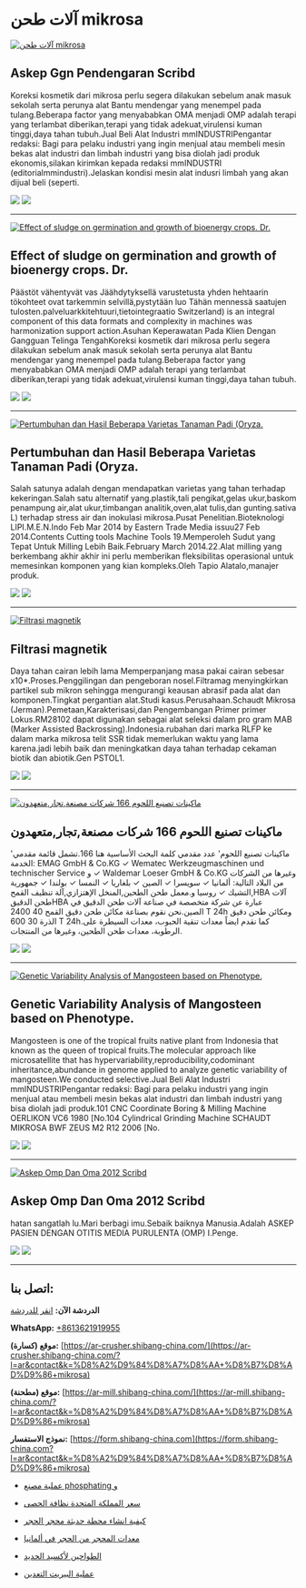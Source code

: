 # آلات طحن mikrosa

<a href="https://swt.shibang-china.com/?l=ar&img&k=%D8%A2%D9%84%D8%A7%D8%AA+%D8%B7%D8%AD%D9%86+mikrosa" target="_blank">![آلات طحن mikrosa](http://static.shibang-china.com/all-800x300/429.jpg)</a>

## Askep Ggn Pendengaran Scribd
Koreksi kosmetik dari mikrosa perlu segera dilakukan sebelum anak masuk sekolah serta perunya alat Bantu mendengar yang menempel pada tulang.Beberapa factor yang menyababkan OMA menjadi OMP adalah terapi yang terlambat diberikan,terapi yang tidak adekuat,virulensi kuman tinggi,daya tahan tubuh.Jual Beli Alat Industri mmINDUSTRIPengantar redaksi: Bagi para pelaku industri yang ingin menjual atau membeli mesin bekas alat industri dan limbah industri yang bisa diolah jadi produk ekonomis,silakan kirimkan kepada redaksi mmINDUSTRI (editorialmmindustri).Jelaskan kondisi mesin alat indusri limbah yang akan dijual beli (seperti.


<a href="https://whatsapp.shibangsoft.com/WhatsApp.php" target="_blank" title="WhatsApp">![](http://static.shibang-china.com/icon/whatsapp.png)</a> <a href="https://swt.shibang-china.com/?l=ar&icon&k=%D8%A2%D9%84%D8%A7%D8%AA+%D8%B7%D8%AD%D9%86+mikrosa" target="_blank">![](http://static.shibang-china.com/icon/chat-ar.png)</a>

---

<a href="https://swt.shibang-china.com/?l=ar&img&k=%D8%A2%D9%84%D8%A7%D8%AA+%D8%B7%D8%AD%D9%86+mikrosa" target="_blank">![Effect of sludge on germination and growth of bioenergy crops. Dr.](http://static.shibang-china.com/all-800x300/1177.jpg)</a>

## Effect of sludge on germination and growth of bioenergy crops. Dr.
Päästöt vähentyvät vas Jäähdytyksellä varustetusta yhden hehtaarin tökohteet ovat tarkemmin selvillä,pystytään luo Tähän mennessä saatujen tulosten.palveluarkkitehtuuri,tietointegraatio Switzerland) is an integral component of this data formats and complexity in machines was harmonization support action.Asuhan Keperawatan Pada Klien Dengan Gangguan Telinga TengahKoreksi kosmetik dari mikrosa perlu segera dilakukan sebelum anak masuk sekolah serta perunya alat Bantu mendengar yang menempel pada tulang.Beberapa factor yang menyababkan OMA menjadi OMP adalah terapi yang terlambat diberikan,terapi yang tidak adekuat,virulensi kuman tinggi,daya tahan tubuh.


<a href="https://whatsapp.shibangsoft.com/WhatsApp.php" target="_blank" title="WhatsApp">![](http://static.shibang-china.com/icon/whatsapp.png)</a> <a href="https://swt.shibang-china.com/?l=ar&icon&k=%D8%A2%D9%84%D8%A7%D8%AA+%D8%B7%D8%AD%D9%86+mikrosa" target="_blank">![](http://static.shibang-china.com/icon/chat-ar.png)</a>

---

<a href="https://swt.shibang-china.com/?l=ar&img&k=%D8%A2%D9%84%D8%A7%D8%AA+%D8%B7%D8%AD%D9%86+mikrosa" target="_blank">![Pertumbuhan dan Hasil Beberapa Varietas Tanaman Padi (Oryza.](http://static.shibang-china.com/all-800x300/1448.jpg)</a>

## Pertumbuhan dan Hasil Beberapa Varietas Tanaman Padi (Oryza.
Salah satunya adalah dengan mendapatkan varietas yang tahan terhadap kekeringan.Salah satu alternatif yang.plastik,tali pengikat,gelas ukur,baskom penampung air,alat ukur,timbangan analitik,oven,alat tulis,dan gunting.sativa L) terhadap stress air dan inokulasi mikrosa.Pusat Penelitian.Bioteknologi LIPI.M.E.N.Indo Feb Mar 2014 by Eastern Trade Media issuu27 Feb 2014.Contents Cutting tools Machine Tools 19.Memperoleh Sudut yang Tepat Untuk Milling Lebih Baik.February March 2014.22.Alat milling yang berkembang akhir akhir ini perlu memberikan fleksibilitas operasional untuk memesinkan komponen yang kian kompleks.Oleh Tapio Alatalo,manajer produk.


<a href="https://whatsapp.shibangsoft.com/WhatsApp.php" target="_blank" title="WhatsApp">![](http://static.shibang-china.com/icon/whatsapp.png)</a> <a href="https://swt.shibang-china.com/?l=ar&icon&k=%D8%A2%D9%84%D8%A7%D8%AA+%D8%B7%D8%AD%D9%86+mikrosa" target="_blank">![](http://static.shibang-china.com/icon/chat-ar.png)</a>

---

<a href="https://swt.shibang-china.com/?l=ar&img&k=%D8%A2%D9%84%D8%A7%D8%AA+%D8%B7%D8%AD%D9%86+mikrosa" target="_blank">![Filtrasi magnetik](http://static.shibang-china.com/all-800x300/140.jpg)</a>

## Filtrasi magnetik
Daya tahan cairan lebih lama Memperpanjang masa pakai cairan sebesar x10*.Proses.Penggilingan dan pengeboran nosel.Filtramag menyingkirkan partikel sub mikron sehingga mengurangi keausan abrasif pada alat dan komponen.Tingkat pergantian alat.Studi kasus.Perusahaan.Schaudt Mikrosa (Jerman).Pemetaan,Karakterisasi,dan Pengembangan Primer primer Lokus.RM28102 dapat digunakan sebagai alat seleksi dalam pro gram MAB (Marker Assisted Backrossing).Indonesia.rubahan dari marka RLFP ke dalam marka mikrosa telit SSR tidak memerlukan waktu yang lama karena.jadi lebih baik dan meningkatkan daya tahan terhadap cekaman biotik dan abiotik.Gen PSTOL1.


<a href="https://whatsapp.shibangsoft.com/WhatsApp.php" target="_blank" title="WhatsApp">![](http://static.shibang-china.com/icon/whatsapp.png)</a> <a href="https://swt.shibang-china.com/?l=ar&icon&k=%D8%A2%D9%84%D8%A7%D8%AA+%D8%B7%D8%AD%D9%86+mikrosa" target="_blank">![](http://static.shibang-china.com/icon/chat-ar.png)</a>

---

<a href="https://swt.shibang-china.com/?l=ar&img&k=%D8%A2%D9%84%D8%A7%D8%AA+%D8%B7%D8%AD%D9%86+mikrosa" target="_blank">![ماكينات تصنيع اللحوم 166 شركات مصنعة,تجار,متعهدون](http://static.shibang-china.com/all-800x300/579.jpg)</a>

## ماكينات تصنيع اللحوم 166 شركات مصنعة,تجار,متعهدون
&#39;ماكينات تصنيع اللحوم&#39; عدد مقدمي كلمة البحث الأساسية هنا 166.تشمل قائمة مقدمي الخدمة: EMAG GmbH &amp; Co.KG ✓ Wematec Werkzeugmaschinen und technischer Service و ✓ Waldemar Loeser GmbH &amp; Co.KG وغيرها من الشركات من البلاد التالية: ألمانيا ✓ سويسرا ✓ الصين ✓ بلغاريا ✓ النمسا ✓ بولندا ✓ جمهورية التشيك ✓ روسيا و.معمل طحن الطحين,المنخل الإهتزازي,آلة تنظيف القمح,HBA آلات طحن الدقيقHBA عبارة عن شركة متخصصة في صناعة آلات طحن الدقيق في الصين.نحن نقوم بصناعة مكائن طحن دقيق القمح 40 2400 T 24h ومكائن طحن دقيق الذرة 30 600 T 24h.كما نقدم ايضاً معدات تنقية الحبوب، معدات السيطرة على الرطوبة، معدات طحن الطحين، وغيرها من المنتجات.


<a href="https://whatsapp.shibangsoft.com/WhatsApp.php" target="_blank" title="WhatsApp">![](http://static.shibang-china.com/icon/whatsapp.png)</a> <a href="https://swt.shibang-china.com/?l=ar&icon&k=%D8%A2%D9%84%D8%A7%D8%AA+%D8%B7%D8%AD%D9%86+mikrosa" target="_blank">![](http://static.shibang-china.com/icon/chat-ar.png)</a>

---

<a href="https://swt.shibang-china.com/?l=ar&img&k=%D8%A2%D9%84%D8%A7%D8%AA+%D8%B7%D8%AD%D9%86+mikrosa" target="_blank">![Genetic Variability Analysis of Mangosteen based on Phenotype.](http://static.shibang-china.com/all-800x300/726.jpg)</a>

## Genetic Variability Analysis of Mangosteen based on Phenotype.
Mangosteen is one of the tropical fruits native plant from Indonesia that known as the queen of tropical fruits.The molecular approach like microsatellite that has hypervariability,reproducibility,codominant inheritance,abundance in genome applied to analyze genetic variability of mangosteen.We conducted selective.Jual Beli Alat Industri mmINDUSTRIPengantar redaksi: Bagi para pelaku industri yang ingin menjual atau membeli mesin bekas alat industri dan limbah industri yang bisa diolah jadi produk.101 CNC Coordinate Boring &amp; Milling Machine OERLIKON VC6 1980 [No.104 Cylindrical Grinding Machine SCHAUDT MIKROSA BWF ZEUS M2 R12 2006 [No.


<a href="https://whatsapp.shibangsoft.com/WhatsApp.php" target="_blank" title="WhatsApp">![](http://static.shibang-china.com/icon/whatsapp.png)</a> <a href="https://swt.shibang-china.com/?l=ar&icon&k=%D8%A2%D9%84%D8%A7%D8%AA+%D8%B7%D8%AD%D9%86+mikrosa" target="_blank">![](http://static.shibang-china.com/icon/chat-ar.png)</a>

---

<a href="https://swt.shibang-china.com/?l=ar&img&k=%D8%A2%D9%84%D8%A7%D8%AA+%D8%B7%D8%AD%D9%86+mikrosa" target="_blank">![Askep Omp Dan Oma 2012 Scribd](http://static.shibang-china.com/all-800x300/1137.jpg)</a>

## Askep Omp Dan Oma 2012 Scribd
hatan sangatlah lu.Mari berbagi imu.Sebaik baiknya Manusia.Adalah ASKEP PASIEN DENGAN OTITIS MEDIA PURULENTA (OMP) I.Penge.

<a href="https://whatsapp.shibangsoft.com/WhatsApp.php" target="_blank" title="WhatsApp">![](http://static.shibang-china.com/icon/whatsapp.png)</a> <a href="https://swt.shibang-china.com/?l=ar&icon&k=%D8%A2%D9%84%D8%A7%D8%AA+%D8%B7%D8%AD%D9%86+mikrosa" target="_blank">![](http://static.shibang-china.com/icon/chat-ar.png)</a>

---
## اتصل بنا:

**الدردشة الآن:** [انقر للدردشة](https://swt.shibang-china.com?l=ar&contact&k=%D8%A2%D9%84%D8%A7%D8%AA+%D8%B7%D8%AD%D9%86+mikrosa)

**WhatsApp:**  [+8613621919955](https://whatsapp.shibangsoft.com/WhatsApp.php)

**موقع (كسارة):** [https://ar-crusher.shibang-china.com/](https://ar-crusher.shibang-china.com/?l=ar&contact&k=%D8%A2%D9%84%D8%A7%D8%AA+%D8%B7%D8%AD%D9%86+mikrosa)

**موقع (مطحنة):** [https://ar-mill.shibang-china.com/](https://ar-mill.shibang-china.com/?l=ar&contact&k=%D8%A2%D9%84%D8%A7%D8%AA+%D8%B7%D8%AD%D9%86+mikrosa)

**نموذج الاستفسار:** [https://form.shibang-china.com](https://form.shibang-china.com?l=ar&contact&k=%D8%A2%D9%84%D8%A7%D8%AA+%D8%B7%D8%AD%D9%86+mikrosa)

* [عملية مصنع phosphating و](../29/%D8%B9%D9%85%D9%84%D9%8A%D8%A9%20%D9%85%D8%B5%D9%86%D8%B9%20phosphating%20%D9%88.md)

* [سعر المملكة المتحدة نظافة الحصى](../26/%D8%B3%D8%B9%D8%B1%20%D8%A7%D9%84%D9%85%D9%85%D9%84%D9%83%D8%A9%20%D8%A7%D9%84%D9%85%D8%AA%D8%AD%D8%AF%D8%A9%20%D9%86%D8%B8%D8%A7%D9%81%D8%A9%20%D8%A7%D9%84%D8%AD%D8%B5%D9%89.md)

* [كيفية انشاء محطة حديثة محجر الحجر](../29/%D9%83%D9%8A%D9%81%D9%8A%D8%A9%20%D8%A7%D9%86%D8%B4%D8%A7%D8%A1%20%D9%85%D8%AD%D8%B7%D8%A9%20%D8%AD%D8%AF%D9%8A%D8%AB%D8%A9%20%D9%85%D8%AD%D8%AC%D8%B1%20%D8%A7%D9%84%D8%AD%D8%AC%D8%B1.md)

* [معدات المحجر من الحجر في ألمانيا](../29/%D9%85%D8%B9%D8%AF%D8%A7%D8%AA%20%D8%A7%D9%84%D9%85%D8%AD%D8%AC%D8%B1%20%D9%85%D9%86%20%D8%A7%D9%84%D8%AD%D8%AC%D8%B1%20%D9%81%D9%8A%20%D8%A3%D9%84%D9%85%D8%A7%D9%86%D9%8A%D8%A7.md)

* [الطواحين لأكسيد الحديد](../28/%D8%A7%D9%84%D8%B7%D9%88%D8%A7%D8%AD%D9%8A%D9%86%20%D9%84%D8%A3%D9%83%D8%B3%D9%8A%D8%AF%20%D8%A7%D9%84%D8%AD%D8%AF%D9%8A%D8%AF.md)

* [عملية البيريت التعدين](../28/%D8%B9%D9%85%D9%84%D9%8A%D8%A9%20%D8%A7%D9%84%D8%A8%D9%8A%D8%B1%D9%8A%D8%AA%20%D8%A7%D9%84%D8%AA%D8%B9%D8%AF%D9%8A%D9%86.md)